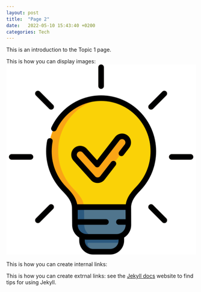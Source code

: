 ```yaml
---
layout: post
title:  "Page 2"
date:   2022-05-10 15:43:40 +0200
categories: Tech
---
```

This is an introduction to the Topic 1 page.

This is how you can display images:
![My helpful screenshot](/media/lightbulb.png)

This is how you can create internal links:

This is how you can create extrnal links: see the [Jekyll docs][jekyll-docs] website to find tips for using Jekyll.

[jekyll-docs]: https://jekyllrb.com/docs/home

